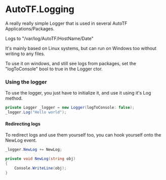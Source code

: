 # AutoTF.Logging

A really really simple Logger that is used in several AutoTF Applications/Packages.

Logs to "/var/log/AutoTF/HostName/Date"

It's mainly based on Linux systems, but can run on Windows too without writing to any files.

To use it on windows, and still see logs from packages, set the "logToConsole" bool to true in the Logger ctor.

### Using the logger
To use the logger, you just have to initialize it, and use it using it's Log method.
```csharp
private Logger _logger = new Logger(logToConsole: false);
_logger.Log("Hello world");
```

#### Redirecting logs
To redirect logs and use them yourself too, you can hook yourself onto the NewLog event.
```csharp
_logger.NewLog += NewLog;

private void NewLog(string obj)
{
    Console.WriteLine(obj);
}
```